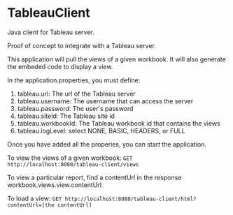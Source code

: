 # TableauClient
Java client for Tableau server.

Proof of concept to integrate with a Tableau server.

This application will pull the views of a given workbook.
It will also generate the embeded code to display a view.

In the application.properties, you must define:
1. tableau.url: The url of the Tableau server
2. tableau.username: The username that can access the server
3. tableau.password: The user's password
4. tableau.siteId: The Tableau site id
5. tableau.workbookId: The Tableau workbook id that contains the views
6. tableau.logLevel: select NONE, BASIC, HEADERS, or FULL

Once you have added all the properies, you can start the application.

To view the views of a given workbook:
`GET http://localhost:8080/tableau-client/views`

To view a particular report, find a contentUrl in the response workbook.views.view.contentUrl.

To load a view:
`GET http://localhost:8080/tableau-client/html?contentUrl=[the contentUrl]`
